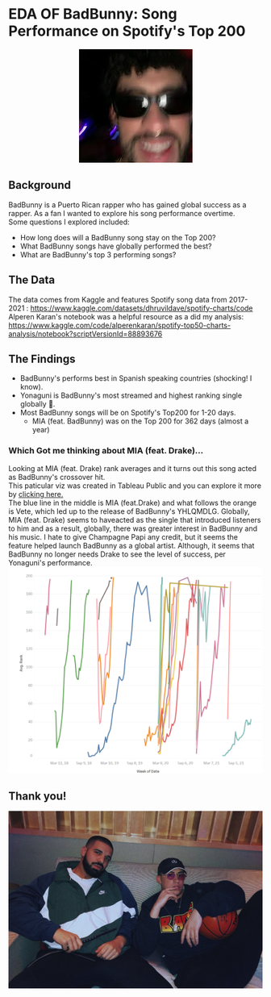 # EDA OF BadBunny: Song Performance on Spotify's Top 200

<p align="center">
  <img src="/images/badbunny_clerb.jpg">
</p>

## Background
BadBunny is a Puerto Rican rapper who has gained global success as a rapper. As a fan I wanted to explore his song performance overtime.  
Some questions I explored included:
- How long does will a BadBunny song stay on the Top 200?
- What BadBunny songs have globally performed the best?
- What are BadBunny's top 3 performing songs?

## The Data
The data comes from Kaggle and features Spotify song data from 2017-2021 : https://www.kaggle.com/datasets/dhruvildave/spotify-charts/code <br>
Alperen Karan's notebook was a helpful resource as a did my analysis: https://www.kaggle.com/code/alperenkaran/spotify-top50-charts-analysis/notebook?scriptVersionId=88893676

## The Findings
- BadBunny's performs best in Spanish speaking countries (shocking! I know).
- Yonaguni is BadBunny's most streamed and highest ranking single globally :cherry_blossom:. 
- Most BadBunny songs will be on Spotify's Top200 for 1-20 days.
  - MIA (feat. BadBunny) was on the Top 200 for 362 days (almost a year)
### Which Got me thinking about MIA (feat. Drake)...
Looking at MIA (feat. Drake) rank averages and it turns out this song acted as BadBunny's crossover hit.<br>
This paticular viz was created in Tableau Public and you can explore it more by [clicking here.](https://public.tableau.com/app/profile/catharine.romero/viz/EDA_BADBUNNY/Dashboard2)<br>
The blue line in the middle is MIA (feat.Drake) and what follows the orange is Vete, which led up to the release of BadBunny's YHLQMDLG. 
Globally, MIA (feat. Drake) seems to haveacted as the single that introduced listeners to him and as a result, globally, there was greater interest in BadBunny and his music. I hate to give Champagne Papi any credit, but it seems the feature helped launch BadBunny as a global artist. Although, it seems that BadBunny no longer needs Drake to see the level of success, per Yonaguni's performance. 
![Tableau Graph](plots/global_avg_songs.png) 
## Thank you! 
![BadBunny& Drake](images/badbunny_drake.jpg)
